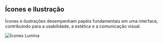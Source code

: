 ## Ícones e Ilustração

Ícones e ilustrações desempenham papéis fundamentais em uma interface, contribuindo para a usabilidade, a estética e a comunicação visual. 
<p align="center">
  
![Ícones Lumina](https://github.com/user-attachments/assets/f4e29201-50da-4b7a-a3c2-2ab805d6f853) 
</p>

